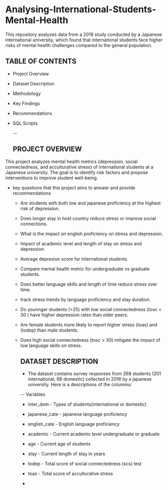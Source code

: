 # Analysing-International-Students-Mental-Health
This repository analyzes data from a 2018 study conducted by a Japanese international university, which found that international students face higher risks of mental health challenges compared to the general population. 

## TABLE OF CONTENTS
-  Project Overview
  
- Dataset Description
  
-  Methodology

- Key Findings
  
- Recommendations
  
- SQL Scripts

  --

  ## PROJECT OVERVIEW
This project analyzes mental health metrics (depression, social connectedness, and acculturative stress) of international students at a Japanese university. The goal is to identify risk factors and propose interventions to improve student well-being.  

- key questions that this project aims to answer and provide recommendations

  - Are students with both low and japanese proficiency at the highest risk of depression.
 
  - Does longer stay in host country reduce stress or improve social connections.
 
  - What is the impact on english proficiency on stress and depression.
 
  - Impact of academic level and length of stay on stress and depression.
 
  - Average depresion score for international students.
 
  - Compare mental health metric for undergraduate vs graduate students.
 
  - Does better language skills and length of time reduce stress over time.
 
  - track stress trends by language proficiency and stay duration.
 
  - Do younnger students (<25) with low social connectedness (tosc < 30 ) have higher depression rates than older peers.
 
  - Are female students more likely to report higher stress (toas) and (todep) than male students.
 
  - Does high social connectedness (tosc > 30) mitigate the impact of low language skills on stress.
 
    ## DATASET DESCRIPTION

    - The dataset contains survey responses from 268 students (201 international, 68 domestic) collected in 2018 by a japanese university. Here is a descriptions of the columms:
   
    -- Variables
 
    - inter_dom  -   Types of students(international or domestic)
   
    - japanese_cate - japanese language proficiency
   
    - english_cate - English language proficiency
   
    - academic - Current academic level undergraduate or graduate
   
    - age   -   Current age of students
   
    - stay -  Current length of stay in years
   
    - todep - Total score of social connectedness (scs) test
   
    - toas  - Total score of acculturative stress
   
    -  

